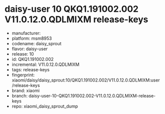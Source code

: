 # daisy-user 10 QKQ1.191002.002 V11.0.12.0.QDLMIXM release-keys
- manufacturer: 
- platform: msm8953
- codename: daisy_sprout
- flavor: daisy-user
- release: 10
- id: QKQ1.191002.002
- incremental: V11.0.12.0.QDLMIXM
- tags: release-keys
- fingerprint: xiaomi/daisy/daisy_sprout:10/QKQ1.191002.002/V11.0.12.0.QDLMIXM:user/release-keys
- brand: xiaomi
- branch: daisy-user-10-QKQ1.191002.002-V11.0.12.0.QDLMIXM-release-keys
- repo: xiaomi_daisy_sprout_dump
